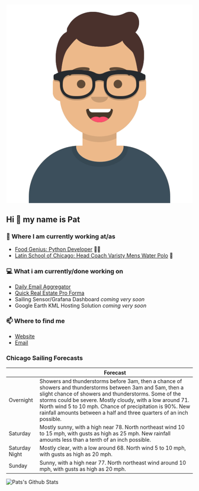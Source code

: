 [![Social banner for p-j-falconer](https://raw.githubusercontent.com/P-J-FALCONER/P-J-FALCONER/master/assets/avataaars.svg)](https://patfalconer.com/)
## Hi :wave: my name is Pat

### 💼 Where I am currently working at/as
- [Food Genius: Python Developer](https://getfoodgenius.com/) 🍔🐍
- [Latin School of Chicago: Head Coach Varisty Mens Water Polo](https://www.latinschool.org/) 🤽


### 💻 What i am currently/done working on
 - [Daily Email Aggregator](https://github.com/P-J-FALCONER/dott_daily_mail)
 - [Quick Real Estate Pro Forma](https://github.com/P-J-FALCONER/henry)
 - Sailing Sensor/Grafana Dashboard *coming very soon*
 - Google Earth KML Hosting Solution *coming very soon*

### 📫 Where to find me
 - [Website](https://patfalconer.com/)
 - [Email](mailto:patrick.j.falconer@gmail.com)


### Chicago Sailing Forecasts
|   | Forecast  |
|---|---|
| Overnight | Showers and thunderstorms before 3am, then a chance of showers and thunderstorms between 3am and 5am, then a slight chance of showers and thunderstorms. Some of the storms could be severe. Mostly cloudy, with a low around 71. North wind 5 to 10 mph. Chance of precipitation is 90%. New rainfall amounts between a half and three quarters of an inch possible. |
| Saturday | Mostly sunny, with a high near 78. North northeast wind 10 to 15 mph, with gusts as high as 25 mph. New rainfall amounts less than a tenth of an inch possible. |
| Saturday Night | Mostly clear, with a low around 68. North wind 5 to 10 mph, with gusts as high as 20 mph. |
| Sunday | Sunny, with a high near 77. North northeast wind around 10 mph, with gusts as high as 20 mph. |

![Pats's Github Stats](https://github-readme-stats.vercel.app/api?username=p-j-falconer&show_icons=true&theme=radical)
